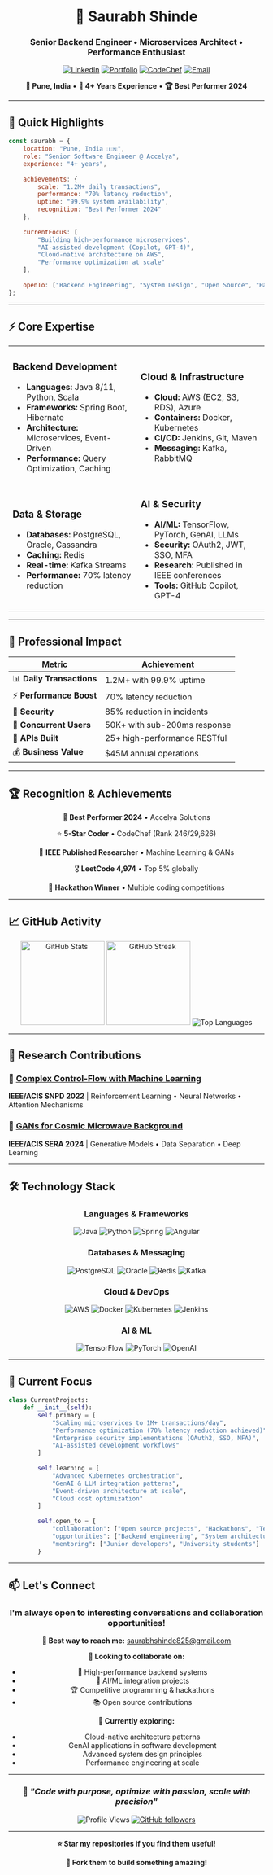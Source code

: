 <div align="center">

# 🚀 Saurabh Shinde

### Senior Backend Engineer • Microservices Architect • Performance Enthusiast

[![LinkedIn](https://img.shields.io/badge/LinkedIn-0077B5?style=for-the-badge&logo=linkedin&logoColor=white)](https://linkedin.com/in/saurabh-shinde)
[![Portfolio](https://img.shields.io/badge/Portfolio-FF5722?style=for-the-badge&logo=google-chrome&logoColor=white)](https://my-portfolio-lly4.vercel.app/)
[![CodeChef](https://img.shields.io/badge/CodeChef-5B4638?style=for-the-badge&logo=codechef&logoColor=white)](https://www.codechef.com/users/sirusrocks)
[![Email](https://img.shields.io/badge/Email-D14836?style=for-the-badge&logo=gmail&logoColor=white)](mailto:saurabhshinde825@gmail.com)

**📍 Pune, India** • **💼 4+ Years Experience** • **🏆 Best Performer 2024**

</div>

---

## 🎯 Quick Highlights
```javascript
const saurabh = {
    location: "Pune, India 🇮🇳",
    role: "Senior Software Engineer @ Accelya",
    experience: "4+ years",
    
    achievements: {
        scale: "1.2M+ daily transactions",
        performance: "70% latency reduction",
        uptime: "99.9% system availability",
        recognition: "Best Performer 2024"
    },
    
    currentFocus: [
        "Building high-performance microservices",
        "AI-assisted development (Copilot, GPT-4)",
        "Cloud-native architecture on AWS",
        "Performance optimization at scale"
    ],
    
    openTo: ["Backend Engineering", "System Design", "Open Source", "Hackathons"]
};
```

---

## ⚡ Core Expertise

<table>
<tr>
<td width="50%">

### Backend Development
- **Languages:** Java 8/11, Python, Scala
- **Frameworks:** Spring Boot, Hibernate
- **Architecture:** Microservices, Event-Driven
- **Performance:** Query Optimization, Caching

</td>
<td width="50%">

### Cloud & Infrastructure
- **Cloud:** AWS (EC2, S3, RDS), Azure
- **Containers:** Docker, Kubernetes
- **CI/CD:** Jenkins, Git, Maven
- **Messaging:** Kafka, RabbitMQ

</td>
</tr>
<tr>
<td width="50%">

### Data & Storage
- **Databases:** PostgreSQL, Oracle, Cassandra
- **Caching:** Redis
- **Real-time:** Kafka Streams
- **Performance:** 70% latency reduction

</td>
<td width="50%">

### AI & Security
- **AI/ML:** TensorFlow, PyTorch, GenAI, LLMs
- **Security:** OAuth2, JWT, SSO, MFA
- **Research:** Published in IEEE conferences
- **Tools:** GitHub Copilot, GPT-4

</td>
</tr>
</table>

---

## 💼 Professional Impact

<div align="center">

| Metric | Achievement |
|--------|-------------|
| 📊 **Daily Transactions** | 1.2M+ with 99.9% uptime |
| ⚡ **Performance Boost** | 70% latency reduction |
| 🔐 **Security** | 85% reduction in incidents |
| 👥 **Concurrent Users** | 50K+ with sub-200ms response |
| 🚀 **APIs Built** | 25+ high-performance RESTful |
| 💰 **Business Value** | $45M annual operations |

</div>

---

## 🏆 Recognition & Achievements

<div align="center">

🥇 **Best Performer 2024** • Accelya Solutions

⭐ **5-Star Coder** • CodeChef (Rank 246/29,626)

📝 **IEEE Published Researcher** • Machine Learning & GANs

🎖️ **LeetCode 4,974** • Top 5% globally

🏅 **Hackathon Winner** • Multiple coding competitions

</div>

---

## 📈 GitHub Activity

<div align="center">

<img src="https://github-readme-stats.vercel.app/api?username=Saurabh1606&show_icons=true&theme=tokyonight&hide_border=true&count_private=true" alt="GitHub Stats" height="165">
<img src="https://github-readme-streak-stats.herokuapp.com/?user=Saurabh1606&theme=tokyonight&hide_border=true" alt="GitHub Streak" height="165">

<img src="https://github-readme-stats.vercel.app/api/top-langs/?username=Saurabh1606&layout=compact&theme=tokyonight&hide_border=true&langs_count=8" alt="Top Languages">

</div>

---

## 🔬 Research Contributions

### 📄 [Complex Control-Flow with Machine Learning](https://ieeexplore.ieee.org/document/10051797)
**IEEE/ACIS SNPD 2022** | Reinforcement Learning • Neural Networks • Attention Mechanisms

### 📄 [GANs for Cosmic Microwave Background](https://doi.ieeecomputersociety.org/10.1109/SERA61261.2024.10685557)
**IEEE/ACIS SERA 2024** | Generative Models • Data Separation • Deep Learning

---

## 🛠️ Technology Stack

<div align="center">

### Languages & Frameworks
![Java](https://img.shields.io/badge/Java-ED8B00?style=flat-square&logo=openjdk&logoColor=white)
![Python](https://img.shields.io/badge/Python-3776AB?style=flat-square&logo=python&logoColor=white)
![Spring](https://img.shields.io/badge/Spring-6DB33F?style=flat-square&logo=spring&logoColor=white)
![Angular](https://img.shields.io/badge/Angular-DD0031?style=flat-square&logo=angular&logoColor=white)

### Databases & Messaging
![PostgreSQL](https://img.shields.io/badge/PostgreSQL-316192?style=flat-square&logo=postgresql&logoColor=white)
![Oracle](https://img.shields.io/badge/Oracle-F80000?style=flat-square&logo=oracle&logoColor=white)
![Redis](https://img.shields.io/badge/Redis-DC382D?style=flat-square&logo=redis&logoColor=white)
![Kafka](https://img.shields.io/badge/Kafka-231F20?style=flat-square&logo=apache-kafka&logoColor=white)

### Cloud & DevOps
![AWS](https://img.shields.io/badge/AWS-232F3E?style=flat-square&logo=amazon-aws&logoColor=white)
![Docker](https://img.shields.io/badge/Docker-2496ED?style=flat-square&logo=docker&logoColor=white)
![Kubernetes](https://img.shields.io/badge/Kubernetes-326CE5?style=flat-square&logo=kubernetes&logoColor=white)
![Jenkins](https://img.shields.io/badge/Jenkins-D24939?style=flat-square&logo=jenkins&logoColor=white)

### AI & ML
![TensorFlow](https://img.shields.io/badge/TensorFlow-FF6F00?style=flat-square&logo=tensorflow&logoColor=white)
![PyTorch](https://img.shields.io/badge/PyTorch-EE4C2C?style=flat-square&logo=pytorch&logoColor=white)
![OpenAI](https://img.shields.io/badge/OpenAI-412991?style=flat-square&logo=openai&logoColor=white)

</div>

---

## 🎯 Current Focus
```python
class CurrentProjects:
    def __init__(self):
        self.primary = [
            "Scaling microservices to 1M+ transactions/day",
            "Performance optimization (70% latency reduction achieved)",
            "Enterprise security implementations (OAuth2, SSO, MFA)",
            "AI-assisted development workflows"
        ]
        
        self.learning = [
            "Advanced Kubernetes orchestration",
            "GenAI & LLM integration patterns",
            "Event-driven architecture at scale",
            "Cloud cost optimization"
        ]
        
        self.open_to = {
            "collaboration": ["Open source projects", "Hackathons", "Tech talks"],
            "opportunities": ["Backend engineering", "System architecture", "Fintech"],
            "mentoring": ["Junior developers", "University students"]
        }
```

---

## 📫 Let's Connect

<div align="center">

### I'm always open to interesting conversations and collaboration opportunities!

**💬 Best way to reach me:** [saurabhshinde825@gmail.com](mailto:saurabhshinde825@gmail.com)

**🤝 Looking to collaborate on:**
- 🚀 High-performance backend systems
- 🤖 AI/ML integration projects
- 🏆 Competitive programming & hackathons
- 📚 Open source contributions

**🌟 Currently exploring:**
- Cloud-native architecture patterns
- GenAI applications in software development
- Advanced system design principles
- Performance engineering at scale

---

### 💭 *"Code with purpose, optimize with passion, scale with precision"*

![Profile Views](https://komarev.com/ghpvc/?username=Saurabh1606&style=flat-square&color=blue)
[![GitHub followers](https://img.shields.io/github/followers/Saurabh1606?style=flat-square&logo=github)](https://github.com/Saurabh1606)

</div>

---

<div align="center">

**⭐ Star my repositories if you find them useful!**

**🍴 Fork them to build something amazing!**

</div>
